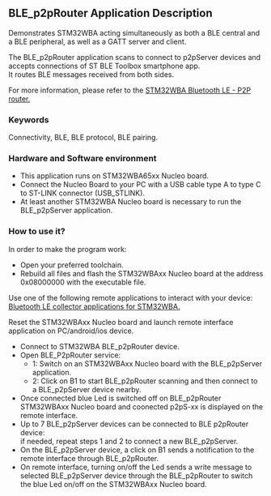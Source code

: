 ## __BLE_p2pRouter Application Description__

Demonstrates STM32WBA acting simultaneously as both a BLE central and a BLE peripheral, as well as a GATT server and client.  

The BLE_p2pRouter application scans to connect to p2pServer devices and accepts connections of ST BLE Toolbox smartphone app.  
It routes BLE messages received from both sides.  

For more information, please refer to the <a href="https://wiki.st.com/stm32mcu/wiki/Connectivity:STM32WBA_Peer_To_Peer_Router"> STM32WBA Bluetooth LE - P2P router.</a>  

### __Keywords__

Connectivity, BLE, BLE protocol, BLE pairing.  

### __Hardware and Software environment__

 - This application runs on STM32WBA65xx Nucleo board.  
 - Connect the Nucleo Board to your PC with a USB cable type A to type C to ST-LINK connector (USB_STLINK).  
 - At least another STM32WBA Nucleo board is necessary to run the BLE_p2pServer application.  
    
### __How to use it?__

In order to make the program work:  

 - Open your preferred toolchain.  
 - Rebuild all files and flash the STM32WBAxx Nucleo board at the address 0x08000000 with the executable file.  

Use one of the following remote applications to interact with your device: <a href="https://wiki.st.com/stm32mcu/wiki/Connectivity:BLE_smartphone_applications#Bluetooth-C2-AE_LE_collector_applications_for_STM32WBA
"> Bluetooth LE collector applications for STM32WBA.</a>  

Reset the STM32WBAxx Nucleo board and launch remote interface application on PC/android/ios device.  

- Connect to STM32WBA BLE_p2pRouter device.  
- Open BLE_P2pRouter service:  
  - 1: Switch on an STM32WBAxx Nucleo board with the BLE_p2pServer application.  
  - 2: Click on B1 to start BLE_p2pRouter scanning and then connect to a BLE_p2pServer device nearby.  
- Once connected blue Led is switched off on BLE_p2pRouter STM32WBAxx Nucleo board and coonected p2pS-xx is displayed on the remote interface.  
- Up to 7 BLE_p2pServer devices can be connected to BLE p2pRouter device:  
if needed, repeat steps 1 and 2 to connect a new BLE_p2pServer.  
- On the BLE_p2pServer device, a click on B1 sends a notification to the remote interface through BLE_p2pRouter.  
- On remote interface, turning on/off the Led sends a write message to selected BLE_p2pServer device through the BLE_p2pRouter to switch the blue Led on/off on the STM32WBAxx Nucleo board.  

